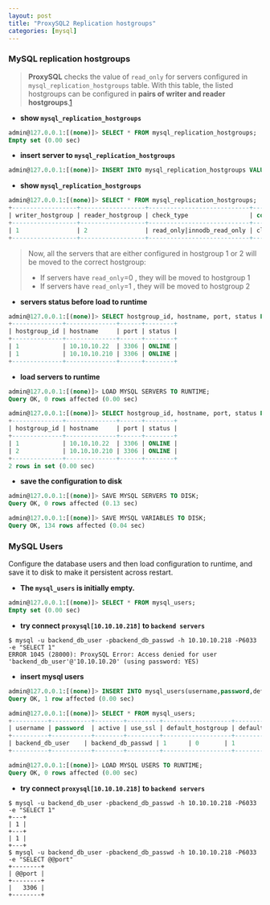 ```yaml
---
layout: post
title: "ProxySQL2 Replication hostgroups"
categories: [mysql]
---
```

### MySQL replication hostgroups
> **ProxySQL** checks the value of `read_only`  for servers configured in `mysql_replication_hostgroups` table. With this table, the listed hostgroups can be configured in **pairs of writer and reader hostgroups**.[1][1]

* **show `mysql_replication_hostgroups`**

```sql
admin@127.0.0.1:[(none)]> SELECT * FROM mysql_replication_hostgroups;
Empty set (0.00 sec)
```

* **insert server to `mysql_replication_hostgroups`**

```sql
admin@127.0.0.1:[(none)]> INSERT INTO mysql_replication_hostgroups VALUES (1,2,'read_only|innodb_read_only','cluster1');
```

* **show `mysql_replication_hostgroups`**

```sql
admin@127.0.0.1:[(none)]> SELECT * FROM mysql_replication_hostgroups;
+------------------+------------------+----------------------------+----------+
| writer_hostgroup | reader_hostgroup | check_type                 | comment  |
+------------------+------------------+----------------------------+----------+
| 1                | 2                | read_only|innodb_read_only | cluster1 |
+------------------+------------------+----------------------------+----------+
```
> Now, all the servers that are either configured in hostgroup 1 or 2 will be moved to the correct hostgroup:
> * If servers have `read_only`=0 , they will be moved to hostgroup 1
> * If servers have `read_only`=1 , they will be moved to hostgroup 2

* **servers status before load to runtime**

```sql
admin@127.0.0.1:[(none)]> SELECT hostgroup_id, hostname, port, status FROM mysql_servers;
+--------------+--------------+------+--------+
| hostgroup_id | hostname     | port | status |
+--------------+--------------+------+--------+
| 1            | 10.10.10.22  | 3306 | ONLINE |
| 1            | 10.10.10.210 | 3306 | ONLINE |
+--------------+--------------+------+--------+
```
* **load servers to runtime**

```sql
admin@127.0.0.1:[(none)]> LOAD MYSQL SERVERS TO RUNTIME;
Query OK, 0 rows affected (0.00 sec)

admin@127.0.0.1:[(none)]> SELECT hostgroup_id, hostname, port, status FROM mysql_servers;
+--------------+--------------+------+--------+
| hostgroup_id | hostname     | port | status |
+--------------+--------------+------+--------+
| 1            | 10.10.10.22  | 3306 | ONLINE |
| 2            | 10.10.10.210 | 3306 | ONLINE |
+--------------+--------------+------+--------+
2 rows in set (0.00 sec)
```

* **save the configuration to disk**

```sql
admin@127.0.0.1:[(none)]> SAVE MYSQL SERVERS TO DISK;
Query OK, 0 rows affected (0.13 sec)

admin@127.0.0.1:[(none)]> SAVE MYSQL VARIABLES TO DISK;
Query OK, 134 rows affected (0.04 sec)
```

### MySQL Users
Configure the database users and then load configuration to runtime, and save it to disk to make it persistent across restart.

* **The `mysql_users` is initially empty.**

```sql
admin@127.0.0.1:[(none)]> SELECT * FROM mysql_users;
Empty set (0.00 sec)
```
* **try connect `proxysql[10.10.10.218]` to `backend servers`**

```shell
$ mysql -u backend_db_user -pbackend_db_passwd -h 10.10.10.218 -P6033 -e "SELECT 1"
ERROR 1045 (28000): ProxySQL Error: Access denied for user 'backend_db_user'@'10.10.10.20' (using password: YES)

```

* **insert mysql users**

```sql
admin@127.0.0.1:[(none)]> INSERT INTO mysql_users(username,password,default_hostgroup) VALUES ('backend_db_user','backend_db_passwd',1);
Query OK, 1 row affected (0.00 sec)

admin@127.0.0.1:[(none)]> SELECT * FROM mysql_users;
+----------+-----------+--------+---------+-------------------+----------------+---------------+------------------------+--------------+---------+----------+-----------------+---------+
| username | password  | active | use_ssl | default_hostgroup | default_schema | schema_locked | transaction_persistent | fast_forward | backend | frontend | max_connections | comment |
+----------+-----------+--------+---------+-------------------+----------------+---------------+------------------------+--------------+---------+----------+-----------------+---------+
| backend_db_user    | backend_db_passwd | 1      | 0       | 1                 | NULL           | 0             | 1                      | 0            | 1       | 1        | 10000           |         |
+----------+-----------+--------+---------+-------------------+----------------+---------------+------------------------+--------------+---------+----------+-----------------+---------+

admin@127.0.0.1:[(none)]> LOAD MYSQL USERS TO RUNTIME;
Query OK, 0 rows affected (0.00 sec)

```

* **try connect `proxysql[10.10.10.218]` to `backend servers`**

```shell
$ mysql -u backend_db_user -pbackend_db_passwd -h 10.10.10.218 -P6033 -e "SELECT 1"
+---+
| 1 |
+---+
| 1 |
+---+
$ mysql -u backend_db_user -pbackend_db_passwd -h 10.10.10.218 -P6033 -e "SELECT @@port"
+--------+
| @@port |
+--------+
|   3306 |
+--------+
```

[1]: https://proxysql.com/documentation/ProxySQL-Configuration/ "ProxySQL-Configuration"
